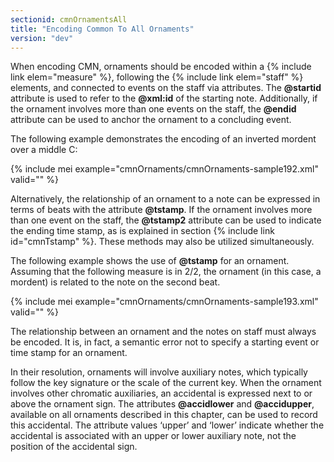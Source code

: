 ```yaml
---
sectionid: cmnOrnamentsAll
title: "Encoding Common To All Ornaments"
version: "dev"
---
```


When encoding CMN, ornaments should be encoded within a {% include link elem="measure" %}, following the {% include link elem="staff" %} elements, and connected to events on the staff via attributes. The **@startid** attribute is used to refer to the **@xml:id** of the starting note. Additionally, if the ornament involves more than one events on the staff, the **@endid** attribute can be used to anchor the ornament to a concluding event.

The following example demonstrates the encoding of an inverted mordent over a middle C:

{% include mei example="cmnOrnaments/cmnOrnaments-sample192.xml" valid="" %}

Alternatively, the relationship of an ornament to a note can be expressed in terms of beats with the attribute **@tstamp**. If the ornament involves more than one event on the staff, the **@tstamp2** attribute can be used to indicate the ending time stamp, as is explained in section {% include link id="cmnTstamp" %}. These methods may also be utilized simultaneously.

The following example shows the use of **@tstamp** for an ornament. Assuming that the following measure is in 2/2, the ornament (in this case, a mordent) is related to the note on the second beat.

{% include mei example="cmnOrnaments/cmnOrnaments-sample193.xml" valid="" %}

The relationship between an ornament and the notes on staff must always be encoded. It is, in fact, a semantic error not to specify a starting event or time stamp for an ornament.

In their resolution, ornaments will involve auxiliary notes, which typically follow the key signature or the scale of the current key. When the ornament involves other chromatic auxiliaries, an accidental is expressed next to or above the ornament sign. The attributes **@accidlower** and **@accidupper**, available on all ornaments described in this chapter, can be used to record this accidental. The attribute values ‘upper’ and ‘lower’ indicate whether the accidental is associated with an upper or lower auxiliary note, not the position of the accidental sign.
